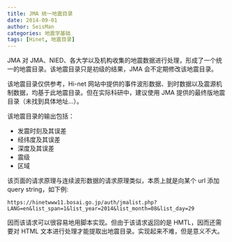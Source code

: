 ```yaml
---
title: JMA 统一地震目录
date: 2014-09-01
author: SeisMan
categories: 地震学基础
tags: [Hinet, 地震目录]
---
```


JMA 对 JMA、NIED、各大学以及机构收集的地震数据进行处理，形成了一个统一的地震目录。该地震目录只是初级的结果，JMA 会不定期修改该地震目录。

该地震目录仅供参考，Hi-net 网站中提供的事件波形数据、到时数据以及震源机制数据，均基于此地震目录。但在实际科研中，建议使用 JMA 提供的最终版地震目录（未找到具体地址...）。

该地震目录的输出包括：

-   发震时刻及其误差
-   经纬度及其误差
-   深度及其误差
-   震级
-   区域

该页面的请求原理与连续波形数据的请求原理类似，本质上就是向某个 url 添加 query
string，如下例:

    https://hinetwww11.bosai.go.jp/auth/jmalist.php?LANG=en&list_span=1&list_year=2014&list_month=08&list_day=29

因而该请求可以很容易地用脚本实现。但由于该请求返回的是 HMTL，因而还需要对 HTML 文本进行处理才能提取出地震目录。实现起来不难，但是意义不大。
